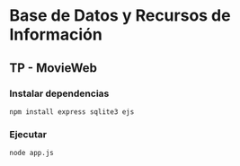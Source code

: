 # Base de Datos y Recursos de Información
## TP - MovieWeb

### Instalar dependencias
`npm install express sqlite3 ejs`

### Ejecutar
`node app.js`
